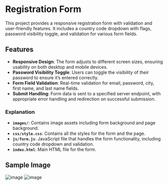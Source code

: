 # Registration Form

This project provides a responsive registration form with validation and user-friendly features. It includes a country code dropdown with flags, password visibility toggle, and validation for various form fields.

## Features

- **Responsive Design**: The form adjusts to different screen sizes, ensuring usability on both desktop and mobile devices.
- **Password Visibility Toggle**: Users can toggle the visibility of their password to ensure it’s entered correctly.
- **Form Field Validation**: Real-time validation for email, password, city, first name, and last name fields.
- **Submit Handling**: Form data is sent to a specified server endpoint, with appropriate error handling and redirection on successful submission.






### Explanation

- **`images/`**: Contains image assets including form background and page background.
- **`css/style.css`**: Contains all the styles for the form and the page.
- **`js/form.js`**: JavaScript file that handles the form functionality, including country code dropdown and validation.
- **`index.html`**: Main HTML file for the form.


## Sample Image
![image](https://github.com/user-attachments/assets/e5e30163-68ec-407c-9f87-63e1e975e2c5)
![image](https://github.com/user-attachments/assets/20ba2e75-b3e2-4e1a-8420-e390bf1010f1)



  


